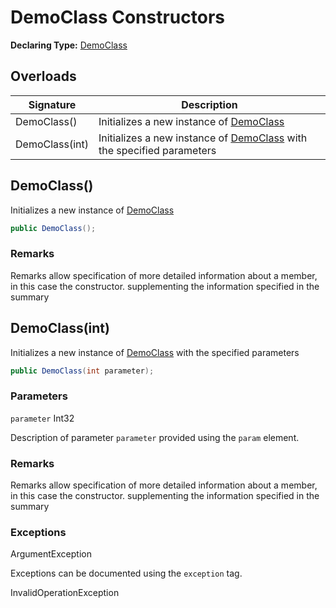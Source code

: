 # DemoClass Constructors

**Declaring Type:** [DemoClass](Type.md)

## Overloads

| Signature      | Description                                                                      |
| -------------- | -------------------------------------------------------------------------------- |
| DemoClass()    | Initializes a new instance of [DemoClass](Type.md)                               |
| DemoClass(int) | Initializes a new instance of [DemoClass](Type.md) with the specified parameters |

## DemoClass()

Initializes a new instance of [DemoClass](Type.md)

```csharp
public DemoClass();
```

### Remarks

Remarks allow specification of more detailed information about a member, in this case the constructor. supplementing the information specified in the summary

## DemoClass(int)

Initializes a new instance of [DemoClass](Type.md) with the specified parameters

```csharp
public DemoClass(int parameter);
```

### Parameters

`parameter`  Int32

Description of parameter `parameter` provided using the `param` element.

### Remarks

Remarks allow specification of more detailed information about a member, in this case the constructor. supplementing the information specified in the summary

### Exceptions

ArgumentException

Exceptions can be documented using the `exception` tag.

InvalidOperationException
